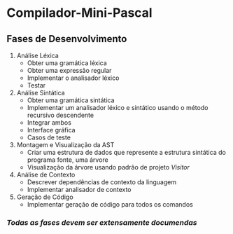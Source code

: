 # Compilador-Mini-Pascal

## Fases de Desenvolvimento

1. Análise Léxica
	* Obter uma gramática léxica
	* Obter uma expressão regular
	* Implementar o analisador léxico 
	* Testar
2. Análise Sintática
	* Obter uma gramática sintática 
	* Implementar um analisador léxico e sintático usando o método recursivo descendente
	* Integrar ambos
	* Interface gráfica
	* Casos de teste
3. Montagem e Visualização da AST
	* Criar uma estrutura de dados que represente a estrutura sintática do programa fonte, uma árvore
	* Visualização  da árvore usando padrão de projeto _Visitor_
4. Análise de Contexto
	* Descrever dependências de contexto da linguagem
	* Implementar analisador de contexto
5. Geração de Código
	* Implementar geração de código para todos os comandos

### _Todas as fases devem ser extensamente documendas_